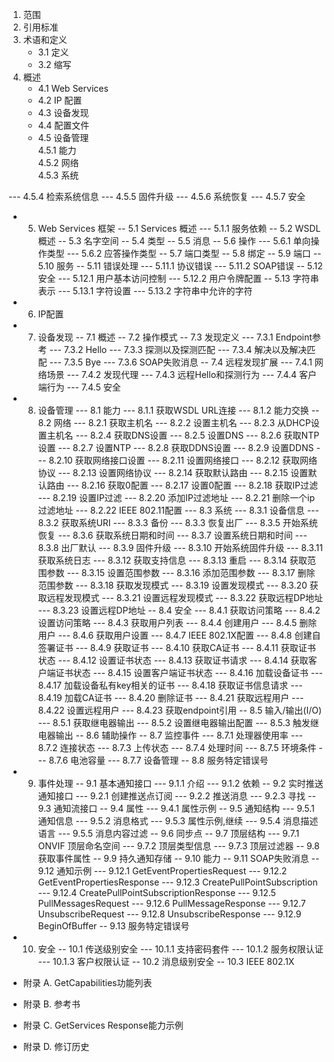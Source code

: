 1. 范围
2. 引用标准
3. 术语和定义
    - 3.1 定义
    - 3.2 缩写
4. 概述
    - 4.1 Web Services
    - 4.2 IP 配置
    - 4.3 设备发现
    - 4.4 配置文件
    - 4.5 设备管理  
        4.5.1 能力  
        4.5.2 网络  
        4.5.3 系统  


--- 4.5.4 检索系统信息
--- 4.5.5 固件升级
--- 4.5.6 系统恢复
--- 4.5.7 安全
- 5. Web Services 框架
-- 5.1 Services 概述
--- 5.1.1 服务依赖
-- 5.2 WSDL 概述
-- 5.3 名字空间
-- 5.4 类型
-- 5.5 消息
-- 5.6 操作
--- 5.6.1 单向操作类型
--- 5.6.2 应答操作类型
-- 5.7 端口类型
-- 5.8 绑定
-- 5.9 端口
-- 5.10 服务
-- 5.11 错误处理
--- 5.11.1 协议错误
--- 5.11.2 SOAP错误
-- 5.12 安全
--- 5.12.1 用户基本访问控制
--- 5.12.2 用户令牌配置
-- 5.13 字符串表示
--- 5.13.1 字符设置
--- 5.13.2 字符串中允许的字符
- 6. IP配置
- 7. 设备发现
-- 7.1 概述
-- 7.2 操作模式
-- 7.3 发现定义
--- 7.3.1 Endpoint参考
--- 7.3.2 Hello
--- 7.3.3 探测以及探测匹配
--- 7.3.4 解决以及解决匹配
--- 7.3.5 Bye
--- 7.3.6 SOAP失败消息
-- 7.4 远程发现扩展
--- 7.4.1 网络场景
--- 7.4.2 发现代理 
--- 7.4.3 远程Hello和探测行为
--- 7.4.4 客户端行为
--- 7.4.5 安全
- 8. 设备管理
--- 8.1 能力
--- 8.1.1 获取WSDL URL连接
--- 8.1.2 能力交换
-- 8.2 网络
--- 8.2.1 获取主机名
--- 8.2.2 设置主机名
--- 8.2.3 从DHCP设置主机名
--- 8.2.4 获取DNS设置
--- 8.2.5 设置DNS
--- 8.2.6 获取NTP设置
--- 8.2.7 设置NTP
--- 8.2.8 获取DDNS设置
--- 8.2.9 设置DDNS
--- 8.2.10 获取网络接口设置
--- 8.2.11 设置网络接口
--- 8.2.12 获取网络协议
--- 8.2.13 设置网络协议
--- 8.2.14 获取默认路由
--- 8.2.15 设置默认路由
--- 8.2.16 获取0配置
--- 8.2.17 设置0配置
--- 8.2.18 获取IP过滤
--- 8.2.19 设置IP过滤
--- 8.2.20 添加IP过滤地址
--- 8.2.21 删除一个ip过滤地址
--- 8.2.22 IEEE 802.11配置
--- 8.3 系统
--- 8.3.1 设备信息
--- 8.3.2 获取系统URI
--- 8.3.3 备份
--- 8.3.3 恢复出厂
--- 8.3.5 开始系统恢复
--- 8.3.6 获取系统日期和时间
--- 8.3.7 设置系统日期和时间
--- 8.3.8 出厂默认
--- 8.3.9 固件升级
--- 8.3.10 开始系统固件升级
--- 8.3.11 获取系统日志
--- 8.3.12 获取支持信息
--- 8.3.13 重启
--- 8.3.14 获取范围参数
--- 8.3.15 设置范围参数
--- 8.3.16 添加范围参数
--- 8.3.17 删除范围参数
--- 8.3.18 获取发现模式
--- 8.3.19 设置发现模式
--- 8.3.20 获取远程发现模式
--- 8.3.21 设置远程发现模式
--- 8.3.22 获取远程DP地址
--- 8.3.23 设置远程DP地址
-- 8.4 安全
--- 8.4.1 获取访问策略
--- 8.4.2 设置访问策略
--- 8.4.3 获取用户列表
--- 8.4.4 创建用户
--- 8.4.5 删除用户
--- 8.4.6 获取用户设置
--- 8.4.7 IEEE 802.1X配置
--- 8.4.8 创建自签署证书
--- 8.4.9 获取证书
--- 8.4.10 获取CA证书
--- 8.4.11 获取证书状态
--- 8.4.12 设置证书状态
--- 8.4.13 获取证书请求
--- 8.4.14 获取客户端证书状态
--- 8.4.15 设置客户端证书状态
--- 8.4.16 加载设备证书
--- 8.4.17 加载设备私有key相关的证书
--- 8.4.18 获取证书信息请求
--- 8.4.19 加载CA证书
--- 8.4.20 删除证书
--- 8.4.21 获取远程用户
--- 8.4.22 设置远程用户
--- 8.4.23 获取endpoint引用
-- 8.5 输入/输出(I/O)
--- 8.5.1 获取继电器输出
--- 8.5.2 设置继电器输出配置
--- 8.5.3 触发继电器输出
-- 8.6 辅助操作
-- 8.7 监控事件
--- 8.7.1 处理器使用率
--- 8.7.2 连接状态
--- 8.7.3 上传状态
--- 8.7.4 处理时间
--- 8.7.5 环境条件
--- 8.7.6 电池容量
--- 8.7.7 设备管理
-- 8.8 服务特定错误号
- 9. 事件处理
-- 9.1 基本通知接口
--- 9.1.1 介绍
--- 9.1.2 依赖
-- 9.2 实时推送通知接口
--- 9.2.1 创建推送点订阅
--- 9.2.2 推送消息
--- 9.2.3 寻找
-- 9.3 通知流接口
-- 9.4 属性
--- 9.4.1 属性示例
-- 9.5 通知结构
--- 9.5.1 通知信息
--- 9.5.2 消息格式
--- 9.5.3 属性示例,继续
--- 9.5.4 消息描述语言
--- 9.5.5 消息内容过滤
-- 9.6 同步点
-- 9.7 顶层结构
--- 9.7.1 ONVIF 顶层命名空间
--- 9.7.2 顶层类型信息
--- 9.7.3 顶层过滤器
-- 9.8 获取事件属性
-- 9.9 持久通知存储
-- 9.10 能力
-- 9.11 SOAP失败消息
-- 9.12 通知示例
--- 9.12.1 GetEventPropertiesRequest
--- 9.12.2 GetEventPropertiesResponse
--- 9.12.3 CreatePullPointSubscription
--- 9.12.4 CreatePullPointSubscriptionResponse
--- 9.12.5 PullMessagesRequest
--- 9.12.6 PullMessageResponse
--- 9.12.7 UnsubscribeRequest
--- 9.12.8 UnsubscribeResponse
--- 9.12.9 BeginOfBuffer
-- 9.13 服务特定错误号
- 10. 安全
-- 10.1 传送级别安全
--- 10.1.1 支持密码套件
--- 10.1.2 服务权限认证
--- 10.1.3 客户权限认证
-- 10.2 消息级别安全
-- 10.3 IEEE 802.1X

- 附录 A. GetCapabilities功能列表
- 附录 B. 参考书
- 附录 C. GetServices Response能力示例
- 附录 D. 修订历史
















